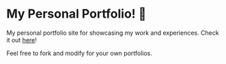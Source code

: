 # My Personal Portfolio! 🎉

My personal portfolio site for showcasing my work and experiences. Check it out [here](https://www.eliesercapillar.dev/)!

Feel free to fork and modify for your own portfolios.
